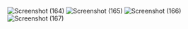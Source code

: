 
![Screenshot (164)](https://github.com/Saravanan123456789/css-project/assets/127467412/b7903fb3-a19d-4304-9d93-576d6cc779e5)
![Screenshot (165)](https://github.com/Saravanan123456789/css-project/assets/127467412/d23fd5d9-3bcc-4308-babf-c514b9cdc677)
![Screenshot (166)](https://github.com/Saravanan123456789/css-project/assets/127467412/91ec1408-aa18-470d-ab9a-bb56edb94944)
![Screenshot (167)](https://github.com/Saravanan123456789/css-project/assets/127467412/8684400b-3ed5-4c1c-987c-07d0f4a351ff)


